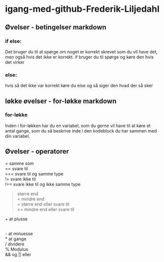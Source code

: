 # igang-med-github-Frederik-Liljedahl
## Øvelser - betingelser markdown
### if else:
Det bruger du til at spørge om noget er korrekt skrevet som du vil have det, men også hvis det ikke er korrekt.
if bruger du til spørge og køre den hvis det virker
### else:
hvis så det ikke var korrekt køre du else og så siger den hvad der så sker
## løkke øvelser - for-løkke markdown
### for-løkke
Inden i for-løkken har du en variabel, som du gerne vil have til at køre et antal gange, som du så beskrive inde i den kodeblock du har sammen med din variabel.
## Øvelser - operatorer
= samme som <br>
== svare til <br>
=== svare til og samme type <br>
!= svare ikke til <br>
!== svare ikke til og ikke samme type <br>
> større end <br>
< mindre end <br>
>= større end eller svare til <br>
<= mindre end eller svare til <br>
<p>+ at plusse</p> <br>
- at minuesse <br>
* at gange <br>
/ dividere <br>
% Modulus <br>
&& og
|| eller
